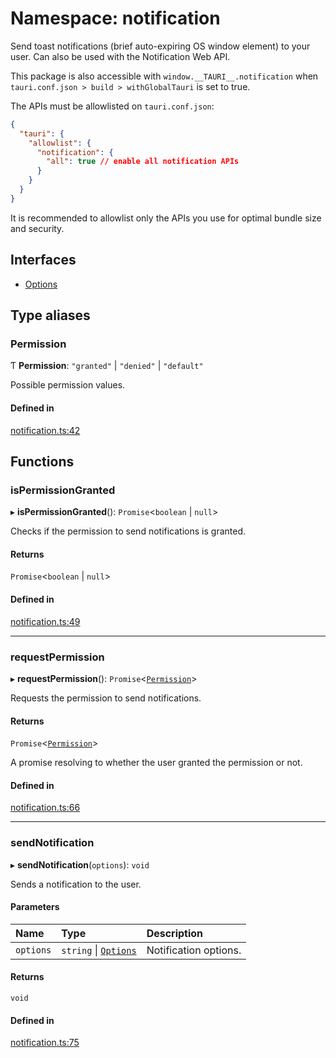 # Namespace: notification

Send toast notifications (brief auto-expiring OS window element) to your user.
Can also be used with the Notification Web API.

This package is also accessible with `window.__TAURI__.notification` when `tauri.conf.json > build > withGlobalTauri` is set to true.

The APIs must be allowlisted on `tauri.conf.json`:
```json
{
  "tauri": {
    "allowlist": {
      "notification": {
        "all": true // enable all notification APIs
      }
    }
  }
}
```
It is recommended to allowlist only the APIs you use for optimal bundle size and security.

## Interfaces

- [Options](../interfaces/notification.Options.md)

## Type aliases

### Permission

Ƭ **Permission**: ``"granted"`` \| ``"denied"`` \| ``"default"``

Possible permission values.

#### Defined in

[notification.ts:42](https://github.com/tauri-apps/tauri/blob/25bcf2b/tooling/api/src/notification.ts#L42)

## Functions

### isPermissionGranted

▸ **isPermissionGranted**(): `Promise`<`boolean` \| ``null``\>

Checks if the permission to send notifications is granted.

#### Returns

`Promise`<`boolean` \| ``null``\>

#### Defined in

[notification.ts:49](https://github.com/tauri-apps/tauri/blob/25bcf2b/tooling/api/src/notification.ts#L49)

___

### requestPermission

▸ **requestPermission**(): `Promise`<[`Permission`](notification.md#permission)\>

Requests the permission to send notifications.

#### Returns

`Promise`<[`Permission`](notification.md#permission)\>

A promise resolving to whether the user granted the permission or not.

#### Defined in

[notification.ts:66](https://github.com/tauri-apps/tauri/blob/25bcf2b/tooling/api/src/notification.ts#L66)

___

### sendNotification

▸ **sendNotification**(`options`): `void`

Sends a notification to the user.

#### Parameters

| Name | Type | Description |
| :------ | :------ | :------ |
| `options` | `string` \| [`Options`](../interfaces/notification.Options.md) | Notification options. |

#### Returns

`void`

#### Defined in

[notification.ts:75](https://github.com/tauri-apps/tauri/blob/25bcf2b/tooling/api/src/notification.ts#L75)
